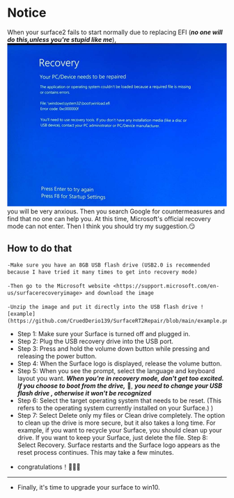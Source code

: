 # Notice
When your surface2 fails to start normally due to replacing EFI (***no one will do this,unless you're stupid like me***),
![image](https://github.com/CruedDerio139/SurfaceRT2Repair/blob/main/image.png) you will be very anxious. Then you search
Google for countermeasures and find that no one can help you. At this time, Microsoft's official recovery mode can not enter. Then I think you should try my suggestion.😏


## How to do that
    -Make sure you have an 8GB USB flash drive (USB2.0 is recommended because I have tried it many times to get into recovery mode)

    -Then go to the Microsoft website <https://support.microsoft.com/en-us/surfacerecoveryimage> and download the image

    -Unzip the image and put it directly into the USB flash drive ![example](https://github.com/CruedDerio139/SurfaceRT2Repair/blob/main/example.png)
- Step 1:	Make sure your Surface is turned off and plugged in.
- Step 2:	Plug the USB recovery drive into the USB port.
- Step 3:	Press and hold the volume down button while pressing and releasing the power button.
- Step 4:	When the Surface logo is displayed, release the volume button.
- Step 5:	When you see the prompt, select the language and keyboard layout you want.
    ___When you're in recovery mode, don't get too excited. If you choose to boot from the drive,___ 🤪, ___you need to change your USB flash drive , otherwise it won't be recognized___
- Step 6:	Select the target operating system that needs to be reset. (This refers to the operating system currently installed on your Surface.) )
- Step 7:	Select Delete only my files or Clean drive completely. The option to clean up the drive is more secure, but it also takes a long time. For example, if you want to recycle your Surface, you should clean up your drive. If you want to keep your Surface, just delete the file.
Step 8:	Select Recovery. Surface restarts and the Surface logo appears as the reset process continues. This may take a few minutes.

* congratulations！🎉🎉🎉
----------
+ Finally, it's time to upgrade your surface to win10.

